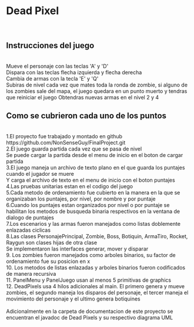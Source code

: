 <h1> Dead Pixel </h1> <br>

<h2> Instrucciones del juego </h2> <br>
Mueve el personaje con las teclas 'A' y 'D' <br>
Dispara con las teclas flecha izquierda y flecha derecha <br>
Cambia de armas con la tecla 'E' y 'Q' <br>
Subiras de nivel cada vez que mates toda la ronda de zombie, si alguno de los zombies sale del mapa, 
el juego quedara en un punto muerto y tendras que reiniciar el juego
Obtendras nuevas armas en el nivel 2 y 4

<h2> Como se cubrieron cada uno de los puntos </h2> <br>
1.El proyecto fue trabajado y montado en github https://github.com/NonSenseGuy/FinalProject.git <br>
2.El juego guarda partida cada vez que se pasa de nivel <br>
 Se puede cargar la partida desde el menu de inicio en el boton de cargar partida <br>
3.El juego maneja un archivo de texto plano en el que guarda los puntajes cuando el jugador se muere <br>
Y carga el archivo de texto en el menu de inicio con el boton puntajes <br>
4.Las pruebas unitarias estan en el codigo del juego <br>
5.Cada metodo de ordenamiento fue cubierto en la manera en la que se organizaban los puntajes, por nivel, por nombre y por puntaje <br>
6.Cuando los puntajes estan organizados por nivel o por puntaje se habilitan los metodos de busqueda binaria respectivos en la ventana de dialogo de puntajes <br>
7.Los escenarios y las armas fueron manejados como listas doblemente enlazadas ciclicas <br>
8.Las clases PersonajePrincipal, Zombie, Boss, Botiquin, ArmaTiro, Rocket, Raygun son clases hijas de otra clase <br>
Se implementaron las interfaces generar, mover y disparar <br>
9. Los zombies fueron manejados como arboles binarios, su factor de ordenamiento fue su posicion en x <br>
10. Los metodos de listas enlazadas y arboles binarios fueron codificados de manera recursiva <br>
11. PanelMenu y PanelJuego usan al menos 5 primitivas de graphics <br>
12. DeadPixels usa 4 hilos adicionales al main. El primero genera y mueve zombies, el segundo maneja los disparos del personaje, el tercer maneja el movimiento del personaje y el ultimo genera botiquines <br>
<br>
Adicionalmente en la carpeta de documentacion de este proyecto se encuentran el javadoc de Dead Pixels y su respectivo diagrama UML

